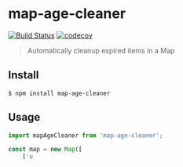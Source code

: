# map-age-cleaner

[![Build Status](https://travis-ci.org/SamVerschueren/map-age-cleaner.svg?branch=master)](https://travis-ci.org/SamVerschueren/map-age-cleaner) [![codecov](https://codecov.io/gh/SamVerschueren/map-age-cleaner/badge.svg?branch=master)](https://codecov.io/gh/SamVerschueren/map-age-cleaner?branch=master)

> Automatically cleanup expired items in a Map


## Install

```
$ npm install map-age-cleaner
```


## Usage

```js
import mapAgeCleaner from 'map-age-cleaner';

const map = new Map([
	['u